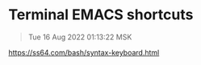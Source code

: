 # Terminal EMACS shortcuts

> Tue 16 Aug 2022 01:13:22 MSK

https://ss64.com/bash/syntax-keyboard.html

